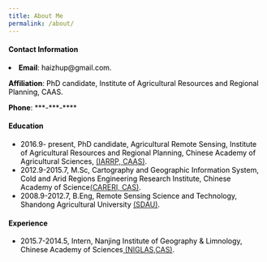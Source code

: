 ```yaml
---
title: About Me
permalink: /about/
---
```

<section class="content">
  <font color="black">
  <h4>Contact Information</h4>
    <p><li><b>Email</b>: haizhup@gmail.com.</li></p> 
    <p><b>Affiliation</b>: PhD candidate, Institute of Agricultural Resources and Regional Planning, CAAS.</p> 
    <p><b>Phone</b>: ***-***-**** </p>
  
  <h4>Education</h4>
  <ul>
    <li> 2016.9- present, PhD candidate, Agricultural Remote Sensing, Institute of Agricultural Resources and Regional Planning, Chinese Academy of Agricultural Sciences, <a href="http://www.iarrp.cn/sites/IARRP/">(IARRP, CAAS)</a>.</li>
    <li> 2012.9-2015.7, M.Sc, Cartography and Geographic Information System, Cold and Arid Regions Engineering Research Institute, Chinese Academy of Science<a href="http://www.nieer.cas.cn/">(CARERI, CAS)</a>.</li>
    <li> 2008.9-2012.7, B.Eng, Remote Sensing Science and Technology, Shandong Agricultural University <a href="http://www.sdau.edu.cn/">(SDAU)</a>.</li> 
  </ul>
  
  <h4>Experience</h4>
  <ul>
    <li> 2015.7-2014.5, Intern, Nanjing Institute of Geography & Limnology, Chinese Academy of Sciences<a href="http://www.niglas.ac.cn/"> (NIGLAS,CAS)</a>.</li>
  </ul>
  
  </font>
</section>
